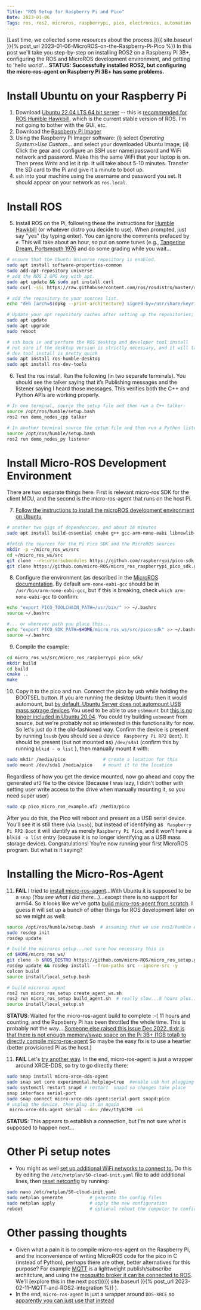 ```yaml
---
Title: "ROS Setup for Raspberry Pi and Pico"
Date: 2023-01-06
Tags: ros, ros2, microros, raspberrypi, pico, electronics, automation
---
```


[Last time, we collected some resources about the process.]({{ site.baseurl }}{% post_url 2023-01-06-MicroROS-on-the-Raspberry-Pi-Pico %}) In this post we'll take you step-by-step on installing ROS2 on a Raspberry Pi 3B+, configuring the ROS and MicroROS development environment, and getting to 'hello world'... **STATUS:  Successfully installed ROS2, but configuring the micro-ros-agent on Raspberry Pi 3B+ has some problems.**

# Install Ubuntu on your Raspberry Pi

1. Download [Ubuntu 22.04 LTS 64 bit server](https://ubuntu.com/download/raspberry-pi) -- this is [recommended for ROS Humble Hawkbill](https://www.ros.org/reps/rep-2000.html), which is the current stable version of ROS.  I'm not going to bother with the GUI, etc.
2. Download the [Raspberry Pi Imager](https://www.raspberrypi.com/software/)
3. Using the Raspberry Pi Imager software: (i) select *Operating System>Use Custom...* and select your downloaded Ubuntu Image; (ii) Click the gear and configure an SSH user name/password and WiFi network and password.  Make this the same WiFi that your laptop is on.  Then press *Write* and let it rip. It will take about 5-10 minutes.  Transfer the SD card to the Pi and give it a minute to boot up.
4. `ssh` into your machine using the username and password you set.  It should appear on your network as `ros.local`.

# Install ROS

5. Install ROS on the Pi, following these the instructions for [Humble Hawkbill](https://docs.ros.org/en/humble/Installation/Ubuntu-Install-Debians.html)  (or whatever distro you decide to use). When prompted, just say "yes" (by typing enter). You can ignore the comments prefaced by `#`.  This will take about an hour, so put on some tunes (e.g., [Tangerine Dream, Portsmouth 1976](https://www.youtube.com/watch?v=OfI-6s4llzc) and do some grading while you wait...

```bash
# ensure that the Ubuntu Universe repository is enabled.
sudo apt install software-properties-common
sudo add-apt-repository universe
# add the ROS 2 GPG key with apt.
sudo apt update && sudo apt install curl
sudo curl -sSL https://raw.githubusercontent.com/ros/rosdistro/master/ros.key -o /usr/share/keyrings/ros-archive-keyring.gpg

# add the repository to your sources list.
echo "deb [arch=$(dpkg --print-architecture) signed-by=/usr/share/keyrings/ros-archive-keyring.gpg] http://packages.ros.org/ros2/ubuntu $(. /etc/os-release && echo $UBUNTU_CODENAME) main" | sudo tee /etc/apt/sources.list.d/ros2.list > /dev/null

# Update your apt repository caches after setting up the repositories; the latter takes about 25 minutes and will require a restart
sudo apt update
sudo apt upgrade
sudo reboot

# ssh back in and perform the ROS desktop and developer tool install
# not sure if the desktop version is strictly necessary, and it will take up 3GB, FYI...and about 30 min
# dev tool install is pretty quick
sudo apt install ros-humble-desktop
sudo apt install ros-dev-tools
```

6. Test the ros install.  Run the following (in two separate terminals). You should see the talker saying that it’s Publishing messages and the listener saying I heard those messages.  This verifies both the C++ and Python APIs are working properly.

```bash
# In one terminal, source the setup file and then run a C++ talker:
source /opt/ros/humble/setup.bash
ros2 run demo_nodes_cpp talker

# In another terminal source the setup file and then run a Python listener:
source /opt/ros/humble/setup.bash
ros2 run demo_nodes_py listener
```

# Install Micro-ROS Development Environment

There are two separate things here.  First is relevant micro-ros SDK for the client MCU, and the second is the micro-ros-agent that runs on the host Pi.

7. [Follow the instructions to install the microROS development environment on Ubuntu](https://ubuntu.com/blog/getting-started-with-micro-ros-on-raspberry-pi-pico)
```bash
# another two gigs of dependencies, and about 10 minutes
sudo apt install build-essential cmake g++ gcc-arm-none-eabi libnewlib-arm-none-eabi doxygen git python3

#fetch the sources for the Pi Pico SDK and the MicroROS sources
mkdir -p ~/micro_ros_ws/src
cd ~/micro_ros_ws/src
git clone --recurse-submodules https://github.com/raspberrypi/pico-sdk.git
git clone https://github.com/micro-ROS/micro_ros_raspberrypi_pico_sdk.git
```

8. Configure the environment (as described in the [MicroROS documentation](https://github.com/micro-ROS/micro_ros_raspberrypi_pico_sdk/blob/humble/README.md).  By default `arm-none-eabi-gcc` should be in `/usr/bin/arm-none-eabi-gcc`, but if this is breaking, check `which arm-none-eabi-gcc` to confirm:

```bash
echo "export PICO_TOOLCHAIN_PATH=/usr/bin/" >> ~/.bashrc
source ~/.bashrc

#... or wherever path you place this...
echo "export PICO_SDK_PATH=$HOME/micro_ros_ws/src/pico-sdk" >> ~/.bashrc
source ~/.bashrc
```

9. Compile the example:
```bash
cd micro_ros_ws/src/micro_ros_raspberrypi_pico_sdk/
mkdir build
cd build
cmake ..
make
```

10. Copy it to the pico and run. Connect the pico by usb while holding the BOOTSEL button.  If you are running the desktop Ubuntu then it would automount, but [by default, Ubuntu Server does not automount USB mass sotrage devices](https://help.ubuntu.com/community/Mount/USB#Auto-mounting_.28Ubuntu_Server.29)  You used to be able to use `usbmount` but [this is no longer included in Ubuntu 20.04](https://askubuntu.com/questions/1308084/upstart-to-automount-usb-in-ubuntu-server-20-04).  You could try building `usbmount` from source, but we're probably not so interested in this functionality for now.  So let's just do it the old-fashioned way.   Confirm the device is present by running `lsusb` (you should see a device ` Raspberry Pi RP2 Boot`).  It should be present (but not mounted as) `/dev/sda1` (confirm this by running `blkid - o list` ), then manually mount it with:
```bash
sudo mkdir /media/pico              # create a location for this 
sudo mount /dev/sda1 /media/pico    # mount it to the location
```
Regardless of how you get the device mounted, now go ahead and copy the generated `uf2` file to the device (Because I was lazy, I didn't bother with setting user write access to the drive when manually mounting it, so you need super user)
```bash 
sudo cp pico_micro_ros_example.uf2 /media/pico
```
After you do this, the Pico will reboot and present as a USB serial device.  You'll see it is still there (via `lsusb`), but instead of identifying as ` Raspberry Pi RP2 Boot` it will identify as merely `Raspberry Pi Pico`, and it won't have a ` blkid -o list` entry (because it is no longer identifying as a USB mass storage device).  Congratulations! You're now running your first MicroROS program.  But what is it saying?

# Installing the Micro-Ros-Agent

11. **FAIL** I tried to [install micro-ros-agent](https://ubuntu.com/blog/getting-started-with-micro-ros-on-raspberry-pi-pico)...With Ubuntu it is supposed to be a `snap`  (*You see what I did there...*)...except there is no support for arm64. So it looks like we've gotta [build micro-ros-agent from scratch](https://github.com/micro-ROS/micro_ros_setup#building).  I guess it will set up a bunch of other things for ROS development later on so we might as well:
```bash
source /opt/ros/humble/setup.bash  # assuming that we use ros2/humble distro
sudo rosdep init
rosdep update

# build the microros setup...not sure how necessary this is
cd $HOME/micro_ros_ws/
git clone -b $ROS_DISTRO https://github.com/micro-ROS/micro_ros_setup.git src/micro_ros_setup
rosdep update && rosdep install --from-paths src --ignore-src -y
colcon build
source install/local_setup.bash

# build microros agent 
ros2 run micro_ros_setup create_agent_ws.sh
ros2 run micro_ros_setup build_agent.sh  # really slow...8 hours plus...
source install/local_setup.sh
```
**STATUS**:  Waited for the micro-ros-agent build to complete :-( 11 hours and counting, and the Rapsberry Pi has been throttled the whole time.  This is probably not the way....[Someone else raised this issue Dec 2022. tl;dr is that there is not enough memory/swap space on the Pi 3B+ (1GB total) to directly compile micro-ros-agent](https://github.com/micro-ROS/micro-ROS-Agent/issues/178) So maybe the easy fix is to use a heartier (better provisioned Pi as the host.)

11. **FAIL** Let's [try another way](https://answers.ros.org/question/373503/micro-ros-agent-on-raspberry-pi-3/).  In the end, micro-ros-agent is just a wrapper around XRCE-DDS, so try to go directly there:
```bash
sudo snap install micro-xrce-dds-agent
sudo snap set core experimental.hotplug=true  #enable usb hot plugging
sudo systemctl restart snapd # restart  snapd so changes take place
snap interface serial-port
sudo snap connect micro-xrce-dds-agent:serial-port snapd:pico 
# unplug the device, then plug it in again
 micro-xrce-dds-agent serial --dev /dev/ttyACM0 -v6
```
**STATUS**: This appears to establish a connection, but I'm not sure what is supposed to happen next...



# Other Pi setup notes

* You might as well [set up additional WiFi networks to connect to.](https://askubuntu.com/questions/1245253/set-multiple-wifi-access-points-in-ubuntu-20-04)  Do this by editing the `/etc/netplan/50-cloud-init.yaml` file to add additional lines, then [reset netconfig](https://askubuntu.com/questions/1083390/netplan-apply-does-not-change-the-ip-address/1083497#1083497) by running:

```bash
sudo nano /etc/netplan/50-cloud-init.yaml
sudo netplan generate          # generate the config files
sudo netplan apply             # apply the new configuration
reboot                         # optional reboot the computer to confirm persistence
```

# Other passing thoughts

* Given what a pain it is to compile micro-ros-agent on the Raspberry Pi, and the inconvenience of writing MicroROS code for the pico in C (instead of Python), perhaps there are other, better alternatives for this purpose?  For example [MQTT](https://www.tomshardware.com/how-to/send-and-receive-data-raspberry-pi-pico-w-mqtt) is a lightweight publish/subscribe architcture, and using the [mosquitto broker it can be connected to ROS](https://robofoundry.medium.com/combining-ros2-and-mqtt-on-esp32-to-send-twist-messages-bab758cf098).  We'll [explore this in the next post](({{ site.baseurl }}{% post_url 2023-02-11-MQTT-and-ROS2-integration %}) ).
* In the end, `micro-ros-agent` is just a wrapper around `DDS-XRCE` so [apparently you can just use that instead](https://answers.ros.org/question/373503/micro-ros-agent-on-raspberry-pi-3/)

